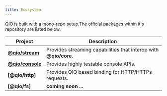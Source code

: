 ```yaml
---
title: Ecosystem
---
```


QIO is built with a mono-repo setup.The official packages within it's repository are listed below.

| Project            | Description                                                      |
| ------------------ | ---------------------------------------------------------------- |
| **[@qio/stream]**  | Provides streaming capabilities that interop with **@qio/core**. |
| **[@qio/console]** | Provides highly testable console APIs.                           |
| **[@qio/http]**    | Provides QIO based binding for HTTP/HTTPs requests.              |
| **[@qio/fs]**      | **coming soon ...**                                              |

[@qio/stream]: https://github.com/tusharmath/qio/tree/master/packages/stream
[@qio/console]: https://github.com/tusharmath/qio/tree/master/packages/console
